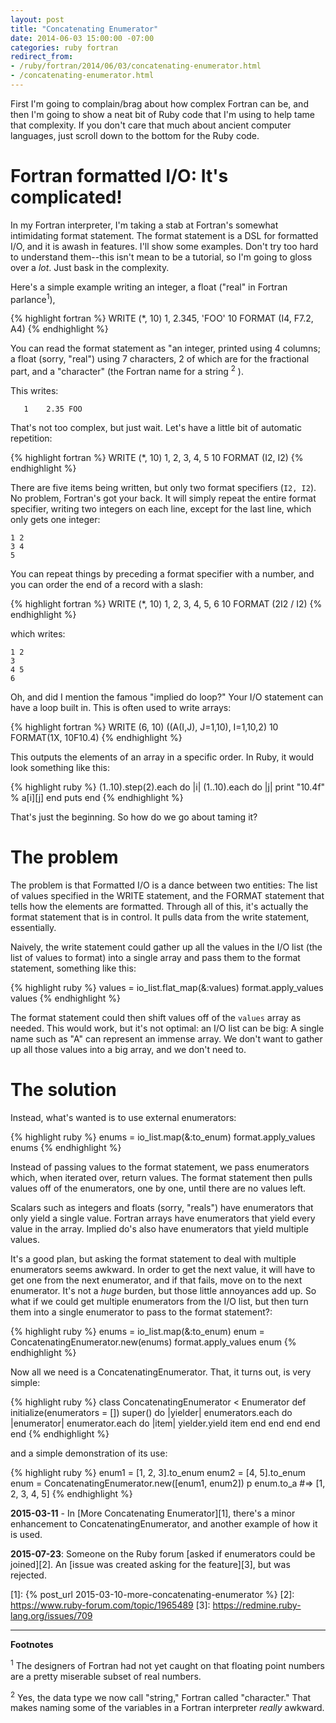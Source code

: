 ```yaml
---
layout: post
title: "Concatenating Enumerator"
date: 2014-06-03 15:00:00 -07:00
categories: ruby fortran
redirect_from:
- /ruby/fortran/2014/06/03/concatenating-enumerator.html
- /concatenating-enumerator.html
---
```


First I'm going to complain/brag about how complex Fortran can be, and
then I'm going to show a neat bit of Ruby code that I'm using to help
tame that complexity.  If you don't care that much about ancient
computer languages, just scroll down to the bottom for the Ruby code.

# Fortran formatted I/O: It's complicated!

In my Fortran interpreter,
I'm taking a stab at Fortran's somewhat intimidating format statement.
The format statement is a DSL for formatted I/O, and it is awash in
features.  I'll show some examples.  Don't try too hard to understand
them--this isn't mean to be a tutorial, so I'm going to gloss over a
_lot_.  Just bask in the complexity.

Here's a simple example writing an integer, a float ("real"
in Fortran parlance<sup>1</sup>), 

{% highlight fortran %}
      WRITE (*, 10) 1, 2.345, 'FOO'
10    FORMAT (I4, F7.2, A4)
{% endhighlight %}

You can read the format statement as "an integer, printed using 4
columns; a float (sorry, "real") using 7 characters, 2 of which are
for the fractional part, and a "character" (the Fortran name for a
string <sup>2</sup> ).

This writes:

       1    2.35 FOO

That's not too complex, but just wait.  Let's have a little bit of
automatic repetition:

{% highlight fortran %}
      WRITE (*, 10) 1, 2, 3, 4, 5
10    FORMAT (I2, I2)
{% endhighlight %}

There are five items being written, but only two format specifiers
(`I2, I2`).  No problem, Fortran's got your back.  It will simply
repeat the entire format specifier, writing two integers on each line,
except for the last line, which only gets one integer:

    1 2
    3 4
    5

You can repeat things by preceding a format specifier with a number,
and you can order the end of a record with a slash:

{% highlight fortran %}
      WRITE (*, 10) 1, 2, 3, 4, 5, 6
10    FORMAT (2I2 / I2)
{% endhighlight %}

which writes:

    1 2
    3
    4 5
    6

Oh, and did I mention the famous "implied do loop?"  Your I/O
statement can have a loop built in.  This is often used to write
arrays:

{% highlight fortran %}
      WRITE (6, 10) ((A(I,J), J=1,10), I=1,10,2)
 10   FORMAT(1X, 10F10.4)
{% endhighlight %}

This outputs the elements of an array in a specific order.  In Ruby,
it would look something like this:

{% highlight ruby %}
(1..10).step(2).each do |i|
  (1..10).each do |j|
    print "10.4f" % a[i][j]
  end
  puts
end
{% endhighlight %}

That's just the beginning.  So how do we go about taming it?

# The problem

The problem is that Formatted I/O is a dance between two entities: The
list of values specified in the WRITE statement, and the FORMAT
statement that tells how the elements are formatted.  Through all of
this, it's actually the format statement that is in control.  It pulls
data from the write statement, essentially.

Naively, the write statement could gather up all the values in the I/O
list (the list of values to format) into a single array and pass them
to the format statement, something like this:

{% highlight ruby %}
    values = io_list.flat_map(&:values)
    format.apply_values values
{% endhighlight %}

The format statement could then shift values off of the `values` array
as needed.  This would work, but it's not optimal: an I/O list can be
big: A single name such as "A" can represent an immense array.  We
don't want to gather up all those values into a big array, and we
don't need to.

# The solution

Instead, what's wanted is to use external enumerators:

{% highlight ruby %}
    enums = io_list.map(&:to_enum)
    format.apply_values enums
{% endhighlight %}

Instead of passing values to the format statement, we pass enumerators
which, when iterated over, return values.  The format statement then
pulls values off of the enumerators, one by one, until there are no
values left.

Scalars such as integers and floats (sorry, "reals") have enumerators
that only yield a single value.  Fortran arrays have enumerators that
yield every value in the array.  Implied do's also have enumerators
that yield multiple values.

It's a good plan, but asking the format statement to deal with
multiple enumerators seems awkward.  In order to get the next value,
it will have to get one from the next enumerator, and if that fails,
move on to the next enumerator.  It's not a _huge_ burden, but those
little annoyances add up.  So what if we could get multiple
enumerators from the I/O list, but then turn them into a single
enumerator to pass to the format statement?:

{% highlight ruby %}
    enums = io_list.map(&:to_enum)
    enum = ConcatenatingEnumerator.new(enums)
    format.apply_values enum
{% endhighlight %}

Now all we need is a ConcatenatingEnumerator.  That, it turns out, is
very simple:

{% highlight ruby %}
class ConcatenatingEnumerator < Enumerator
  def initialize(enumerators = [])
    super() do |yielder|
      enumerators.each do |enumerator|
        enumerator.each do |item|
          yielder.yield item
        end
      end
    end
  end
end
{% endhighlight %}

and a simple demonstration of its use:

{% highlight ruby %}
enum1 = [1, 2, 3].to_enum
enum2 = [4, 5].to_enum
enum = ConcatenatingEnumerator.new([enum1, enum2])
p enum.to_a    #=> [1, 2, 3, 4, 5]
{% endhighlight %}

**2015-03-11** - In [More Concatenating Enumerator][1], there's a minor
enhancement to ConcatenatingEnumerator, and another example of how it
is used.

**2015-07-23**: Someone on the Ruby forum [asked if enumerators could
be joined][2].  An [issue was created asking for the feature][3], but
was rejected.

[1]: {% post_url 2015-03-10-more-concatenating-enumerator %}
[2]: https://www.ruby-forum.com/topic/1965489
[3]: https://redmine.ruby-lang.org/issues/709

-----

**Footnotes**

<sup>1</sup> The designers of Fortran had not yet caught on that floating point
numbers are a pretty miserable subset of real numbers.

<sup>2</sup> Yes, the data type we now call "string," Fortran called
"character."  That makes naming some of the variables in a Fortran
interpreter _really_ awkward.
